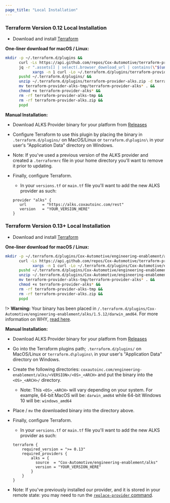```yaml
---
page_title: "Local Installation"
---
```


### Terraform Version 0.12 Local Installation

* Download and install [Terraform](https://www.terraform.io/intro/getting-started/install.html)

**One-liner download for macOS / Linux:**

```sh
mkdir -p ~/.terraform.d/plugins &&
      curl -Ls https://api.github.com/repos/Cox-Automotive/terraform-provider-alks/releases/latest |
      jq -r ".assets[] | select(.browser_download_url | contains(\"$(uname -s | tr A-Z a-z)\")) | select(.browser_download_url | contains(\"amd64\")) | .browser_download_url" |
            xargs -n 1 curl -Lo ~/.terraform.d/plugins/terraform-provider-alks.zip &&
      pushd ~/.terraform.d/plugins/ &&
      unzip ~/.terraform.d/plugins/terraform-provider-alks.zip -d terraform-provider-alks-tmp &&
      mv terraform-provider-alks-tmp/terraform-provider-alks* . &&
      chmod +x terraform-provider-alks* &&
      rm -rf terraform-provider-alks-tmp &&
      rm -rf terraform-provider-alks.zip &&
      popd
```

**Manual Installation:**

* Download ALKS Provider binary for your platform from [Releases](https://github.com/Cox-Automotive/terraform-provider-alks/releases)

* Configure Terraform to use this plugin by placing the binary in `.terraform.d/plugins/` on MacOS/Linux or `terraform.d\plugins\` in your user's "Application Data" directory on Windows.

* Note: If you've used a previous version of the ALKS provider and created a `.terraformrc` file in your home directory you'll want to remove it prior to updating.

* Finally, configure Terraform.
  * In your `versions.tf` or `main.tf` file you'll want to add the new ALKS provider as such:

  ```hcl
  provider "alks" {
     url       = "https://alks.coxautoinc.com/rest"
     version   = "YOUR_VERSION_HERE"
  }
  ```

### Terraform Version 0.13+ Local Installation

* Download and install [Terraform](https://www.terraform.io/intro/getting-started/install.html)

**One-liner download for macOS / Linux:**

```sh
mkdir -p ~/.terraform.d/plugins/Cox-Automotive/engineering-enablement/alks/2.0.5/darwin_amd64 &&
      curl -Ls https://api.github.com/repos/Cox-Automotive/terraform-provider-alks/releases | jq -r --arg release "v2.3.0" --arg arch "$(uname -s | tr A-Z a-z)" '.[] | select(.tag_name | contains($release)) | .assets[]| select(.browser_download_url | contains($arch)) | select(.browser_download_url | contains("amd64")) | .browser_download_url' |
            xargs -n 1 curl -Lo ~/.terraform.d/plugins/Cox-Automotive/engineering-enablement/alks/2.0.5/darwin_amd64/terraform-provider-alks.zip &&
      pushd ~/.terraform.d/plugins/Cox-Automotive/engineering-enablement/alks/2.0.5/darwin_amd64 &&
      unzip ~/.terraform.d/plugins/Cox-Automotive/engineering-enablement/alks/2.0.5/darwin_amd64/terraform-provider-alks.zip -d terraform-provider-alks-tmp &&
      mv terraform-provider-alks-tmp/terraform-provider-alks* . &&
      chmod +x terraform-provider-alks* &&
      rm -rf terraform-provider-alks-tmp &&
      rm -rf terraform-provider-alks.zip &&
      popd
```

!> **Warning:** Your binary has been placed in `/.terraform.d/plugins/Cox-Automotive/engineering-enablement/alks/1.5.12/darwin_amd64`. For more information on WHY, [read here](https://www.terraform.io/upgrade-guides/0-13.html#new-filesystem-layout-for-local-copies-of-providers).

**Manual Installation:**

* Download ALKS Provider binary for your platform from [Releases](https://github.com/Cox-Automotive/terraform-provider-alks/releases)

* Go into the Terraform plugins path; `.terraform.d/plugins/` on MacOS/Linux or `terraform.d\plugins\` in your user's "Application Data" directory on Windows.

* Create the following directories: `coxautoinc.com/engineering-enablement/alks/<VERSION>/<OS>_<ARCH>` and put the binary into the `<OS>_<ARCH>/` directory.
  * Note: This `<OS>_<ARCH>` will vary depending on your system. For example, 64-bit MacOS will be: `darwin_amd64` while 64-bit Windows 10 will be: `windows_amd64`
  
* Place / `mv` the downloaded binary into the directory above. 

* Finally, configure Terraform.
  * In your `versions.tf` or `main.tf` file you'll want to add the new ALKS provider as such:

  ```hcl
  terraform {
      required_version = ">= 0.13"
      required_providers {
          alks = {
            source  = "Cox-Automotive/engineering-enablement/alks"
            version = "YOUR_VERSION_HERE"
          }
      }
  }
  ```

* Note: If you've previously installed our provider, and it is stored in your remote state: you may need to run the [`replace-provider` command](https://www.terraform.io/docs/commands/state/replace-provider.html).
